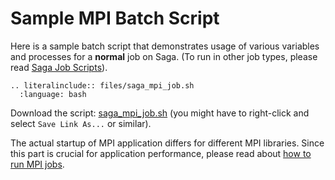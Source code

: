 # Sample MPI Batch Script

Here is a sample batch script that demonstrates usage of various
variables and processes for a **normal** job on Saga.  (To run in
other job types, please read [Saga Job Scripts](/jobs/job_scripts/saga_job_scripts.md)).

```{eval-rst}
.. literalinclude:: files/saga_mpi_job.sh
  :language: bash
```

Download the script: <a href="files/saga_mpi_job.sh"
download>saga_mpi_job.sh</a> (you might have to right-click and select
`Save Link As...` or similar).

The actual startup of MPI application differs for different MPI
libraries.  Since this part is crucial for application performance,
please read about [how to run MPI jobs](/jobs/guides/running_mpi_jobs.md).
